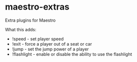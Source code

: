 # maestro-extras
Extra plugins for Maestro

What this adds:
  - !speed - set player speed
  - !exit  - force a player out of a seat or car
  - !jump  - set the jump power of a player
  - !flashlight - enable or disable the ability to use the flashlight
